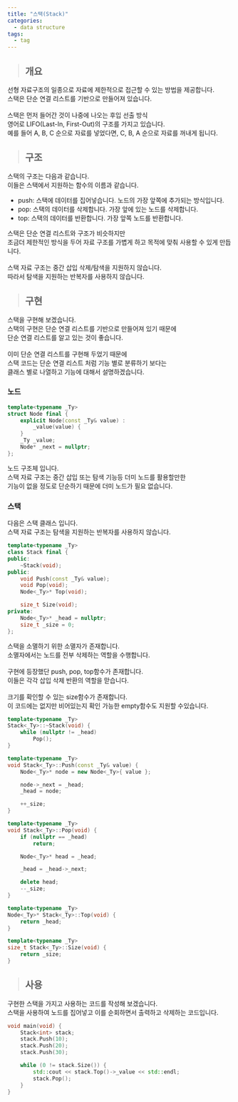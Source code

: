 ```yaml
---
title: "스택(Stack)"
categories:
  - data structure
tags:
  - tag
---
```

> ## 개요

선형 자료구조의 일종으로 자료에 제한적으로 접근할 수 있는 방법을 제공합니다.<br>
스택은 단순 연결 리스트를 기반으로 만들어져 있습니다.<br>
<br>
스택은 먼저 들어간 것이 나중에 나오는 후입 선출 방식<br>
영어로 LIFO(Last-In, First-Out)의 구조를 가지고 있습니다.<br>
예를 들어 A, B, C 순으로 자료를 넣었다면, C, B, A 순으로 자료를 꺼내게 됩니다.
> ## 구조

스택의 구조는 다음과 같습니다.<br>
이들은 스택에서 지원하는 함수의 이름과 같습니다.
- push: 스택에 데이터를 집어넣습니다. 노드의 가장 앞쪽에 추가되는 방식입니다.
- pop: 스택의 데이터를 삭제합니다. 가장 앞에 있는 노드를 삭제합니다.
- top: 스택의 데이터를 반환합니다. 가장 앞쪽 노드를 반환합니다.

스택은 단순 연결 리스트와 구조가 비슷하지만<br>
조금더 제한적인 방식을 두어 자료 구조를 가볍게 하고 목적에 맞춰 사용할 수 있게 만듭니다.<br>
<br>
스택 자료 구조는 중간 삽입 삭제/탐색을 지원하지 않습니다.<br>
따라서 탐색을 지원하는 반복자를 사용하지 않습니다.
> ## 구현

스택을 구현해 보겠습니다.<br>
스택의 구현은 단순 연결 리스트를 기반으로 만들어져 있기 때문에<br>
단순 연결 리스트를 알고 있는 것이 좋습니다.<br>
<br>
이미 단순 연결 리스트를 구현해 두었기 때문에<br>
스택 코드는 단순 연결 리스트 처럼 기능 별로 분류하기 보다는<br>
클래스 별로 나열하고 기능에 대해서 설명하겠습니다.
### 노드
```cpp
template<typename _Ty>
struct Node final {
	explicit Node(const _Ty& value) :
		_value(value) {
	}
	_Ty _value;
	Node* _next = nullptr;
};
```
노드 구조체 입니다.<br>
스택 자료 구조는 중간 삽입 또는 탐색 기능등 더미 노드를 활용할만한<br>
기능이 없을 정도로 단순하기 때문에 더미 노드가 필요 없습니다.
### 스택
다음은 스택 클래스 입니다.<br>
스택 자료 구조는 탐색을 지원하는 반복자를 사용하지 않습니다.
```cpp
template<typename _Ty>
class Stack final {
public:
	~Stack(void);
public:
	void Push(const _Ty& value);
	void Pop(void);
	Node<_Ty>* Top(void);

	size_t Size(void);
private:
	Node<_Ty>* _head = nullptr;
	size_t _size = 0;
};
```
스택을 소멸하기 위한 소멸자가 존재합니다.<br>
소멸자에서는 노드를 전부 삭제하는 역할을 수행합니다.<br>
<br>
구현에 등장했단 push, pop, top함수가 존재합니다.<br>
이들은 각각 삽입 삭제 반환의 역할을 맏습니다.<br>
<br>
크기를 확인할 수 있는 size함수가 존재합니다.<br>
이 코드에는 없지만 비어있는지 확인 가능한 empty함수도 지원할 수있습니다.
```cpp
template<typename _Ty>
Stack<_Ty>::~Stack(void) {
	while (nullptr != _head)
		Pop();
}

template<typename _Ty>
void Stack<_Ty>::Push(const _Ty& value) {
	Node<_Ty>* node = new Node<_Ty>{ value };

	node->_next = _head;
	_head = node;

	++_size;
}

template<typename _Ty>
void Stack<_Ty>::Pop(void) {
	if (nullptr == _head)
		return;

	Node<_Ty>* head = _head;

	_head = _head->_next;

	delete head;
	--_size;
}

template<typename _Ty>
Node<_Ty>* Stack<_Ty>::Top(void) {
	return _head;
}

template<typename _Ty>
size_t Stack<_Ty>::Size(void) {
	return _size;
}
```
> ## 사용

구현한 스택을 가지고 사용하는 코드를 작성해 보겠습니다.<br>
스택을 사용하여 노드를 집어넣고 이를 순회하면서 출력하고 삭제하는 코드입니다.
```cpp
void main(void) {
	Stack<int> stack;
	stack.Push(10);
	stack.Push(20);
	stack.Push(30);

	while (0 != stack.Size()) {
		std::cout << stack.Top()->_value << std::endl;
		stack.Pop();
	}
}
```
